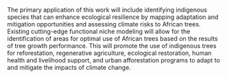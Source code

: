 The primary application of this work will include identifying indigenous species that can enhance ecological resilience by mapping adaptation and mitigation opportunities and assessing climate risks to African trees. Existing cutting-edge functional niche modeling will allow for the identification of areas for optimal use of African trees based on the results of tree growth performance. This will promote the use of indigenous trees for reforestation, regenerative agriculture, ecological restoration, human health and livelihood support, and urban afforestation programs to adapt to and mitigate the impacts of climate change.